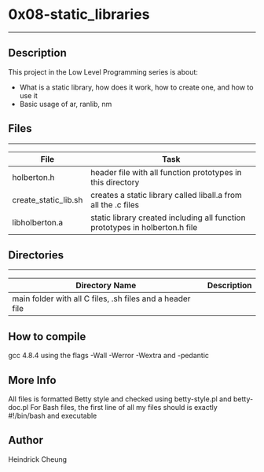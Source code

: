 # 0x08-static_libraries
---
## Description

This project in the Low Level Programming series is about:
* What is a static library, how does it work, how to create one, and how to use it
* Basic usage of ar, ranlib, nm

## Files
---
File|Task
---|---
holberton.h | header file with all function prototypes in this directory
create_static_lib.sh | creates a static library called liball.a from all the .c files
libholberton.a | static library created including all function prototypes in holberton.h file

## Directories
---
Directory Name | Description
---|---
| main folder with all C files, .sh files and a header file

## How to compile
gcc 4.8.4 using the flags -Wall -Werror -Wextra and -pedantic

## More Info
All files is formatted Betty style and checked using betty-style.pl and betty-doc.pl
For Bash files, the first line of all my files should is exactly #!/bin/bash and executable

## Author
Heindrick Cheung